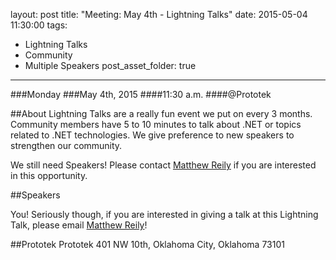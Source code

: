 layout: post
title: "Meeting: May 4th - Lightning Talks"
date: 2015-05-04 11:30:00
tags:
- Lightning Talks
- Community
- Multiple Speakers
post_asset_folder: true
---

###Monday
###May 4th, 2015
####11:30 a.m.
####@Prototek


##About
Lightning Talks are a really fun event we put on every 3 months. Community members have 5 to 10 minutes to talk about .NET or topics related to .NET technologies. We give preference to new speakers to strengthen our community.

We still need Speakers! Please contact [Matthew Reily](mailto:matt@okcsharp.net) if you are interested in this opportunity.

<!-- more -->
##Speakers

You! Seriously though, if you are interested in giving a talk at this Lightning Talk, please email [Matthew Reily](mailto:matt@okcsharp.net)!

##Prototek
Prototek
401 NW 10th,
Oklahoma City, Oklahoma
73101

<script
type="text/javascript"
src="http://maps.google.com/maps/api/js?sensor=false"
></script>
<style>
#gmap_canvas img{
max-width:none!important;
background:none!important;
}

.speaker-headshot {
  float: left;

  padding: 5px 100% 5px 0px;
}

</style>

<div style="overflow:hidden;height:200px;width:900px;">
<div id="gmap_canvas" style="height:200px;width:900px;"></div>
</div>
<script type="text/javascript">
function init_map() {
  var myOptions = {
    zoom: 14,
    center: new google.maps.LatLng(35.478527, -97.51941699999998),
    mapTypeId: google.maps.MapTypeId.ROADMAP
  };
  map = new google.maps.Map(document.getElementById("gmap_canvas"), myOptions);
  marker = new google.maps.Marker({
    map: map,
    position: new google.maps.LatLng(35.478527, -97.51941699999998)
    });
    infowindow = new google.maps.InfoWindow({
      content: "<b>Prototek</b><br/>401 NW 10th St, <br/>73103 Oklahoma City"
      });
      google.maps.event.addListener(marker, "click", function() {
        infowindow.open(map, marker);
        });
        infowindow.open(map, marker);
      }
      google.maps.event.addDomListener(window, 'load', init_map);
      </script>
